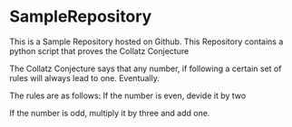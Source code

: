 # SampleRepository
This is a Sample Repository hosted on Github.
This Repository contains a python script that proves the Collatz Conjecture

The Collatz Conjecture says that any number, if following a certain set of rules will always lead to one. Eventually.

The rules are as follows:
  If the number is even, devide it by two
  
  If the number is odd, multiply it by three and add one.
